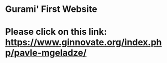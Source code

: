 # Gurami' First Website
# Please click on this link: <https://www.ginnovate.org/index.php/pavle-mgeladze/>
